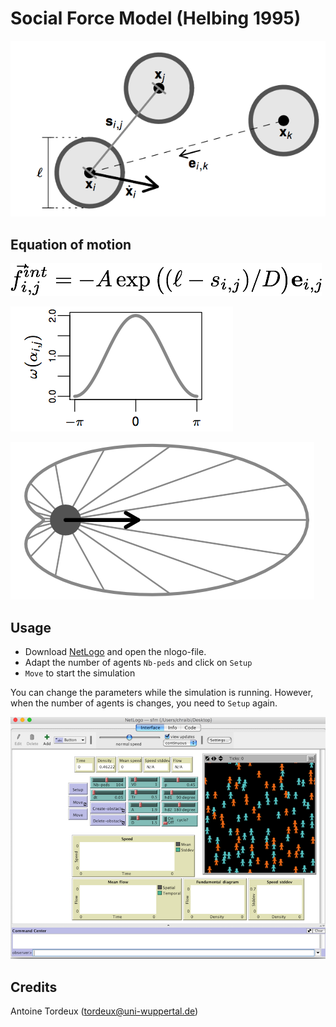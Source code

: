 # Social Force Model (Helbing 1995)

![Scenario](figs/peds.png)

## Equation of motion

![Scenario](figs/sfm.png)

![Scenario](figs/angle.png)

![Scenario](figs/forces.png)


## Usage 

- Download [NetLogo](https://ccl.northwestern.edu/netlogo/download.shtml) and open the nlogo-file.
- Adapt the number of agents `Nb-peds` and click on `Setup`
- `Move` to start the simulation

You can change the parameters while the simulation is running. However, when the number of agents is changes, you need to `Setup` again.

![Scenario](figs/nlogo.png)

## Credits

Antoine Tordeux (tordeux@uni-wuppertal.de)
